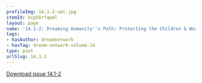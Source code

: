 ```yaml
---
profileImg: 14.1-2-sml.jpg
itemId: bcphbrfqwml
layout: page
name: '14.1-2: Dreaming Humanity''s Path: Protecting the Children & Warning Dreams'
tags:
- hasAuthor: dreamnetwork
- hasTag: dream-network-volume-14
type: post
urlSlug: 14.1-2
---
```

<a href="../files/pdfs/Volume_14/14.1-2-Dream-Network-Vol-14-Nos-1-&-2.pdf" download="">Download issue 14.1-2</a>